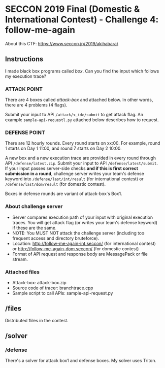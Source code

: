 SECCON 2019 Final (Domestic & International Contest) - Challenge 4: follow-me-again
====

About this CTF: https://www.seccon.jp/2019/akihabara/


Instructions
-----
I made black box programs called *box*.
Can you find the input which follows my execution trace?

### ATTACK POINT
There are 4 boxes called *attack-box* and attached below.
In other words, there are 4 problems (4 flags).

Submit your input to API `/attack/<_id>/submit` to get attack flag.
An example `sample-api-requestl.py` attached below describes how to request.

### DEFENSE POINT
There are 12 hourly rounds. Every round starts on xx:00.
For example, round 1 starts on Day 1 11:00, and round 7 starts on Day 2 10:00.

A new box and a new execution trace are provided in every round through API `/defense/latest.zip`.
Submit your input to API `/defense/latest/submit`.
If your input passes server-side checks **and if this is first correct submission in a round**, challenge server writes your team's defense keyword into `/defense/last/int/result` (for international contest) or `/defense/last/dom/result` (for domestic contest).

Boxes in defense rounds are variant of attack-box's Box1.

### About challenge server

- Server compares execution path of your input with original execution traces. You will get  attack flag (or writes your team's defense keyword) if these are the same.
- NOTE: You MUST NOT attack the challenge server (including too frequent access and directory bruteforce).
- Location: http://follow-me-again-int.seccon/ (for international contest) or http://follow-me-again-dom.seccon/ (for domestic contest)
- Format of API request and response body are MessagePack or file stream.

### Attached files
- Attack-box: attack-box.zip
- Source code of tracer: branchtrace.cpp
- Sample script to call APIs: sample-api-request.py


/files
----
Distributed fliles in the contest.


/solver
----
### /defense
There's a solver for attack box1 and defense boxes. My solver uses Triton.